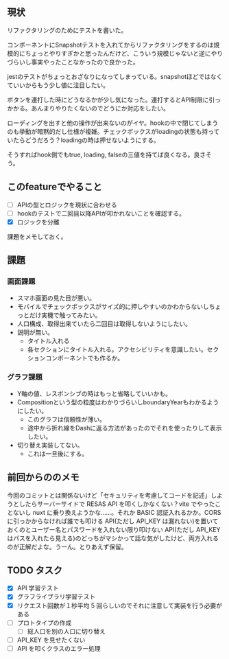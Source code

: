 ## 現状

リファクタリングのためにテストを書いた。

コンポーネントにSnapshotテストを入れてからリファクタリングをするのは規模的にちょっとやりすぎかと思ったんだけど、こういう規模じゃないと逆にやりづらいし事実やったことなかったので良かった。

jestのテストがちょっとおざなりになってしまっている。snapshotほどではなくていいからもう少し値に注目したい。

ボタンを連打した時にどうなるかが少し気になった。連打するとAPI制限に引っかかる。あんまりやりたくないのでどうにか対応をしたい。

ローディングを出すと他の操作が出来ないのがイヤ。hookの中で閉じてしまうのも挙動が暗黙的だし仕様が複雑。チェックボックスがloadingの状態も持っていたらどうだろう？loadingの時は押せないようにする。

そうすればhook側でもtrue, loading, falseの三値を持てば良くなる。良さそう。

## このfeatureでやること

- [ ] APIの型とロジックを現状に合わせる
- [ ] hookのテストで二回目以降APIが叩かれないことを確認する。
- [x] ロジックを分離

課題をメモしておく。
## 課題
### 画面課題
- スマホ画面の見た目が悪い。
- モバイルでチェックボックスがサイズ的に押しやすいのかわからないしちょっとだけ実機で触ってみたい。
- 人口構成、取得出来ていたら二回目は取得しないようにしたい。
- 説明が無い。
  - タイトル入れる
  - 各セクションにタイトル入れる。アクセシビリティを意識したい。セクションコンポーネントでも作るか。

### グラフ課題
- Y軸の値、レスポンシブの時はもっと省略していいかも。
- Compositionという型の粒度はわかりづらいしboundaryYearもわかるようにしたい。
  - このグラフは信頼性が薄い。
  - 途中から折れ線をDashに返る方法があったのでそれを使ったりして表示したい。
- 切り替え実装してない。
  - これは一旦後にする。

## 前回からののメモ

今回のコミットとは関係ないけど「セキュリティを考慮してコードを記述」しようとしたらサーバーサイドで RESAS API を叩くしかなくない？vite でやったことないし nuxt に乗り換えようかな……。それか BASIC 認証入れるかか。CORS に引っかからなければ誰でも叩ける API(ただし API_KEY は漏れない)を置いておくのとユーザー名とパスワードを入れない限り叩けない API(ただし API_KEY はパスを入れたら見える)のどっちがマシかって話な気がしたけど、両方入れるのが正解だよな。うーん。とりあえず保留。

## TODO タスク
- [x] API 学習テスト
- [x] グラフライブラリ学習テスト
- [x] リクエスト回数が１秒平均 5 回らしいのでそれに注意して実装を行う必要がある
- [ ] プロトタイプの作成
  - [ ] 総人口を別の人口に切り替え
- [ ] API_KEY を見せたくない
- [ ] API を叩くクラスのエラー処理
